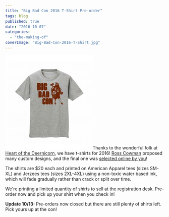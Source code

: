```yaml
---
title: "Big Bad Con 2016 T-Shirt Pre-order"
tags: blog
published: true
date: "2016-10-07"
categories: 
  - "the-making-of"
coverImage: "Big-Bad-Con-2016-T-Shirt.jpg"
---
```


![Big Bad Con 2016 T-Shirt](/images/Big-Bad-Con-2016-T-Shirt-277x300.jpg)Thanks to the wonderful folk at [Heart of the Deernicorn](http://heartofthedeernicorn.com/), we have t-shirts for 2016! [Ross Cowman](https://twitter.com/RossCowman) proposed many custom designs, and the final one was [selected online by you](https://twitter.com/bigbadcon/status/783393808914362369)!

The shirts are $20 each and printed on American Apparel tees (sizes SM-XL) and Jerzees tees (sizes 2XL-4XL) using a non-toxic water based ink, which will fade gradually rather than crack or split over time.

We're printing a limited quantity of shirts to sell at the registration desk. Pre-order now and pick up your shirt when you check in!

**Update 10/13:** Pre-orders now closed but there are still plenty of shirts left. Pick yours up at the con!
